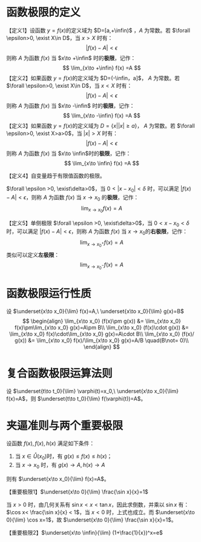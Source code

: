 # 函数极限的定义

【定义1】设函数 $y=f(x)$​ 的定义域为 $D=[a,+\infin)$​​ ，$A$​ 为常数。若 $\forall \epsilon>0, \exist X\in D$​，当 $x>X$​ 时有：
$$
|f(x)-A|<\epsilon
$$
则称 $A$ 为函数 $f(x)$ 当 $x\to +\infin$ 时的**极限**，记作：
$$
\lim_{x\to +\infin} f(x) =A
$$
【定义2】如果函数 $y=f(x)$​ 的定义域为 $D=(-\infin，a]$​， $A$​ 为常数。若 $\forall \epsilon>0, \exist X\in D$​，当 $x<X$​ 时有：
$$
|f(x)-A|<\epsilon
$$
则称 $A$ 为函数 $f(x)$ 当 $x\to -\infin$ 时的**极限**，记作：
$$
\lim_{x\to -\infin} f(x) =A
$$
【定义3】如果函数 $y=f(x)$​​​​​ 的定义域为 $D=\{x||x|\ge a\}$​​​， $A$​​​ 为常数。若 $\forall \epsilon>0, \exist X>a>0$​​​，当 $|x|>X$​​​​​ 时有：
$$
|f(x)-A|<\epsilon
$$
则称 $A$​ 为函数 $f(x)$​ 当 $x\to \infin$​ 时的**极限**，记作：
$$
\lim_{x\to \infin} f(x) =A
$$

【定义4】自变量趋于有限值函数的极限。

$\forall \epsilon >0, \exist\delta>0$，当 $0<|x-x_0|<\delta$ 时，可以满足 $|f(x)-A|<\epsilon$​，则称 $A$ 为函数 $f(x)$ 当 $x\to x_0$ 的**极限**，记作：
$$
\lim_{x\to x_0} f(x) =A
$$

【定义5】单侧极限
$\forall \epsilon >0, \exist\delta>0$​，当 $0<x-x_0<\delta$​ 时，可以满足 $|f(x)-A|<\epsilon$​​，则称 $A$​ 为函数 $f(x)$​ 当 $x\to x_0$​​ 的**右极限**，记作：
$$
\lim_{x\to x_0^+} f(x) =A
$$
类似可以定义**左极限**：
$$
\lim_{x\to x_0^-} f(x) =A
$$


# 函数极限运行性质

设 $\underset{x\to x_0}{\lim} f(x)=A,\ \underset{x\to x_0}{\lim} g(x)=B$
$$
\begin{align}
\lim_{x\to x_0} (f(x)\pm g(x)) &= \lim_{x\to x_0} f(x)\pm\lim_{x\to x_0} g(x)=A\pm B\\
\lim_{x\to x_0} (f(x)\cdot g(x)) &= \lim_{x\to x_0} f(x)\cdot\lim_{x\to x_0} g(x)=A\cdot B\\
\lim_{x\to x_0} (f(x)/ g(x)) &= \lim_{x\to x_0} f(x)/\lim_{x\to x_0} g(x)=A/B \quad(B\not= 0)\\
\end{align}
$$


# 复合函数极限运算法则

设 $\underset{t\to t_0}{\lim} \varphi(t)=x_0,\ \underset{x\to x_0}{\lim} f(x)=A$，则 $\underset{t\to t_0}{\lim} f(\varphi(t))=A$​。



# 夹逼准则与两个重要极限

设函数 $f(x),f(x),h(x)$ 满足如下条件：

1) 当 $x\in \mathring{U}(x_0)$​时，有 $g(x)\le f(x)\le h(x)$​​；
2) 当 $x\to x_0$ 时，有 $g(x)\to A, h(x)\to A$

则有 $\underset{x\to x_0}{\lim} f(x)=A$。



【重要极限1】$\underset{x\to 0}{\lim} \frac{\sin x}{x}=1$​​​

当 $x>0$ 时，由几何关系有 $\sin x<x<\tan x$，因此求倒数，并乘以 $\sin x$ 有：$\cos x< \frac{\sin x}{x} < 1$，当 $x < 0$ 时，上式也成立。而 $\underset{x\to 0}{\lim} \cos x=1$，故 $\underset{x\to 0}{\lim} \frac{\sin x}{x}=1$。​



【重要极限2】$\underset{x\to \infin}{\lim} (1+\frac{1}{x})^x=e$​

